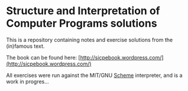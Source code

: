 # Structure and Interpretation of Computer Programs solutions

This is a repository containing notes and exercise solutions from the (in)famous text.

The book can be found here: [http://sicpebook.wordpress.com/](http://sicpebook.wordpress.com/)

All exercises were run against the MIT/GNU [Scheme](http://groups.csail.mit.edu/mac/projects/scheme/) interpreter, and is a work in progres...
